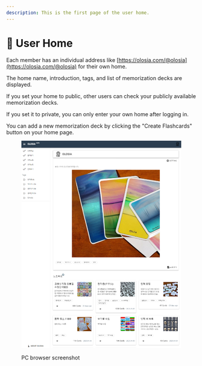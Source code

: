 ```yaml
---
description: This is the first page of the user home.
---
```


# 🦁 User Home

Each member has an individual address like [https://olosia.com/@olosia](https://olosia.com/@olosia) for their own home.

The home name, introduction, tags, and list of memorization decks are displayed.

If you set your home to public, other users can check your publicly available memorization decks.

If you set it to private, you can only enter your own home after logging in.

You can add a new memorization deck by clicking the "Create Flashcards" button on your home page.

<figure><img src="../.gitbook/assets/user-home.png" alt=""><figcaption><p>PC browser screenshot</p></figcaption></figure>
